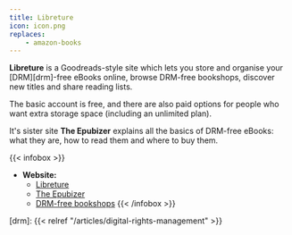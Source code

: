 ```yaml
---
title: Libreture
icon: icon.png
replaces:
    - amazon-books
---
```


**Libreture** is a Goodreads-style site which lets you store and organise your [DRM][drm]-free eBooks online, browse DRM-free bookshops, discover new titles and share reading lists.

The basic account is free, and there are also paid options for people who want extra storage space (including an unlimited plan).

It's sister site **The Epubizer** explains all the basics of DRM-free eBooks: what they are, how to read them and where to buy them.

{{< infobox >}}
- **Website:**
    - [Libreture](https://www.libreture.com/)
    - [The Epubizer](https://theepubizer.com/)
    - [DRM-free bookshops](https://www.libreture.com/bookshops/)
{{< /infobox >}}

[drm]: {{< relref "/articles/digital-rights-management" >}}